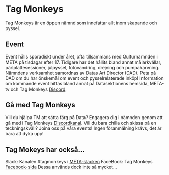 # Tag Monkeys

Tag Monkeys är en öppen nämnd som innefattar allt inom skapande och pyssel. 


## Event

Event hålls sporadiskt under året, ofta tillsammans med Qulturnämnden i META på tisdagar efter 17. Tidigare har det hållits bland annat målarkvällar, pärlplattesessioner, julpyssel, fotovandring, drejning och pumpakarvning. Nämndens verksamhet samordnas av Datas Art Director (DAD). Peta på DAD om du har önskemål om event och pysselrelaterade inköp! Information om kommande event hittas bland annat på Datasektionens hemsida, META-tv och Tag Monkeys [Discord](https://discord.gg/yD3amRVmMT).



## Gå med Tag Monkeys

Vill du hjälpa TM att sätta färg på Data? Engagera dig i nämnden genom att gå med i Tag Monkeys [Discordkanal](https://discord.gg/yD3amRVmMT). Vill du bara chilla och skissa på en teckningskväll? Joina oss på våra events! Ingen föranmälning krävs, det är bara att dyka upp!

## Tag Mokeys har också...
Slack: Kanalen #tagmonkeys i [META-slacken](meta-lokal.slack.com)
FaceBook: Tag Monkeys [Facebook-sida](https://www.facebook.com/pages/Tag-Monkeys/120626214692945?fref=ts)
Dessa används dock inte så mycket...
